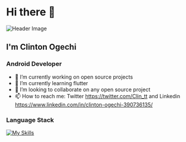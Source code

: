 
# Hi there 👋
![Header Image](https://media.licdn.com/dms/image/D4D16AQH_UeIbS84nJg/profile-displaybackgroundimage-shrink_350_1400/0/1674751137654?e=1681344000&v=beta&t=_3vkO4J5k6pGcY359lKlWBDG6bTD7pMBZxJcpAkpQeA)

## I'm Clinton Ogechi

### Android Developer

- 🔭 I’m currently working on open source projects
- 🌱 I’m currently learning flutter
- 👯 I’m looking to collaborate on any open source project
- 📫 How to reach me: Twitter https://twitter.com/Clin_tt and Linkedin https://www.linkedin.com/in/clinton-ogechi-390736135/

### Language Stack

[![My Skills](https://skillicons.dev/icons?i=dart,flutter,firebase,git,github,linux,bash,html,css,bootstrap,aws)](https://skillicons.dev)


